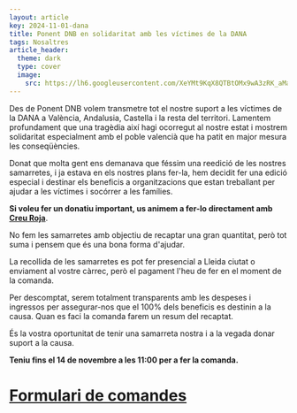 ```yaml
---
layout: article
key: 2024-11-01-dana
title: Ponent DNB en solidaritat amb les víctimes de la DANA
tags: Nosaltres
article_header:
  theme: dark
  type: cover
  image:
    src: https://lh6.googleusercontent.com/XeYMt9KqX8QTBtOMx9wA3zRK_aMabS3KQk0JVtX3i8tapUSiKGmL3JfyKED7kBdij9iBzS8nfnDhur9peei8YFWqEvHZT_kOZyN-I8_9j_nLejZUEyjkeLehbHX3f17rhg=w538
---
```


Des de Ponent DNB volem transmetre tot el nostre suport a les víctimes de la DANA a València, Andalusia, Castella i la resta del territori. Lamentem profundament que una tragèdia així hagi ocorregut al nostre estat i mostrem solidaritat especialment amb el poble valencià que ha patit en major mesura les conseqüències.

Donat que molta gent ens demanava que féssim una reedició de les nostres samarretes, i ja estava en els nostres plans fer-la, hem decidit fer una edició especial i destinar els beneficis a organitzacions que estan treballant per ajudar a les víctimes i socórrer a les famílies.

**Si voleu fer un donatiu important, us animem a fer-lo directament amb [Creu Roja](https://www2.cruzroja.es/-/ayuda-emergencia-dana-2024)**.

No fem les samarretes amb objectiu de recaptar una gran quantitat, però tot suma i pensem que és una bona forma d'ajudar.

La recollida de les samarretes es pot fer presencial a Lleida ciutat o enviament al vostre càrrec, però el pagament l'heu de fer en el moment de la comanda.

Per descomptat, serem totalment transparents amb les despeses i ingressos per assegurar-nos que el 100% dels beneficis es destinin a la causa. Quan es faci la comanda farem un resum del recaptat.

És la vostra oportunitat de tenir una samarreta nostra i a la vegada donar suport a la causa.

**Teniu fins el 14 de novembre a les 11:00 per a fer la comanda.**

# [Formulari de comandes](https://forms.gle/LomqvDvyZCA168Ew7)

